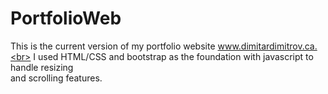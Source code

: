 # PortfolioWeb

This is the current version of my portfolio website www.dimitardimitrov.ca.<br>
I used HTML/CSS and bootstrap as the foundation with javascript to handle resizing<br>
and scrolling features.
